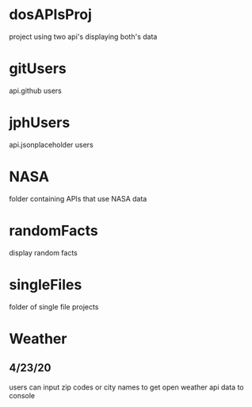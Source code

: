 # dosAPIsProj 
project using two api's displaying both's data

# gitUsers
api.github users

# jphUsers
api.jsonplaceholder users

# NASA 
folder containing APIs that use NASA data

# randomFacts
display random facts

# singleFiles
folder of single file projects

# Weather 
## 4/23/20 
users can input zip codes or city names to get open weather api data to console

